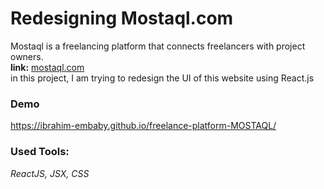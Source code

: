 # Redesigning Mostaql.com

Mostaql is a freelancing platform that connects freelancers with project owners.\
**link:** [mostaql.com](mostaql.com)\
in this project, I am trying to redesign the UI of this website using React.js

### Demo
<a href="https://ibrahim-embaby.github.io/freelance-platform-MOSTAQL/
" target="blank">https://ibrahim-embaby.github.io/freelance-platform-MOSTAQL/
</a>
### Used Tools:
<em> ReactJS, JSX, CSS 